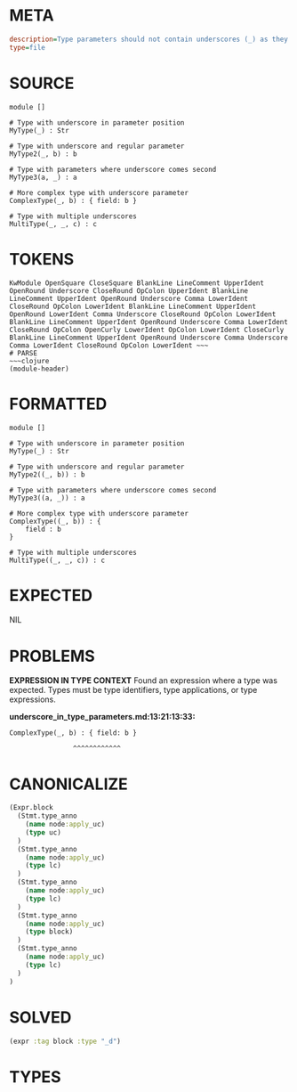 # META
~~~ini
description=Type parameters should not contain underscores (_) as they represent 'I don't care' types, which doesn't make sense when declaring a type.
type=file
~~~
# SOURCE
~~~roc
module []

# Type with underscore in parameter position
MyType(_) : Str

# Type with underscore and regular parameter
MyType2(_, b) : b

# Type with parameters where underscore comes second
MyType3(a, _) : a

# More complex type with underscore parameter
ComplexType(_, b) : { field: b }

# Type with multiple underscores
MultiType(_, _, c) : c
~~~
# TOKENS
~~~text
KwModule OpenSquare CloseSquare BlankLine LineComment UpperIdent OpenRound Underscore CloseRound OpColon UpperIdent BlankLine LineComment UpperIdent OpenRound Underscore Comma LowerIdent CloseRound OpColon LowerIdent BlankLine LineComment UpperIdent OpenRound LowerIdent Comma Underscore CloseRound OpColon LowerIdent BlankLine LineComment UpperIdent OpenRound Underscore Comma LowerIdent CloseRound OpColon OpenCurly LowerIdent OpColon LowerIdent CloseCurly BlankLine LineComment UpperIdent OpenRound Underscore Comma Underscore Comma LowerIdent CloseRound OpColon LowerIdent ~~~
# PARSE
~~~clojure
(module-header)
~~~
# FORMATTED
~~~roc
module []

# Type with underscore in parameter position
MyType(_) : Str

# Type with underscore and regular parameter
MyType2((_, b)) : b

# Type with parameters where underscore comes second
MyType3((a, _)) : a

# More complex type with underscore parameter
ComplexType((_, b)) : {
	field : b
}

# Type with multiple underscores
MultiType((_, _, c)) : c
~~~
# EXPECTED
NIL
# PROBLEMS
**EXPRESSION IN TYPE CONTEXT**
Found an expression where a type was expected.
Types must be type identifiers, type applications, or type expressions.

**underscore_in_type_parameters.md:13:21:13:33:**
```roc
ComplexType(_, b) : { field: b }
```
                    ^^^^^^^^^^^^


# CANONICALIZE
~~~clojure
(Expr.block
  (Stmt.type_anno
    (name node:apply_uc)
    (type uc)
  )
  (Stmt.type_anno
    (name node:apply_uc)
    (type lc)
  )
  (Stmt.type_anno
    (name node:apply_uc)
    (type lc)
  )
  (Stmt.type_anno
    (name node:apply_uc)
    (type block)
  )
  (Stmt.type_anno
    (name node:apply_uc)
    (type lc)
  )
)
~~~
# SOLVED
~~~clojure
(expr :tag block :type "_d")
~~~
# TYPES
~~~roc
~~~
